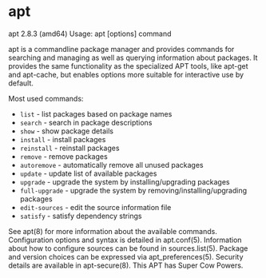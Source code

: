 # apt

apt 2.8.3 (amd64)
Usage: apt [options] command

apt is a commandline package manager and provides commands for
searching and managing as well as querying information about packages.
It provides the same functionality as the specialized APT tools,
like apt-get and apt-cache, but enables options more suitable for
interactive use by default.

Most used commands:

-  `list` - list packages based on package names
-  `search` - search in package descriptions
-  `show` - show package details
-  `install` - install packages
-  `reinstall` - reinstall packages
-  `remove` - remove packages
-  `autoremove` - automatically remove all unused packages
-  `update` - update list of available packages
-  `upgrade` - upgrade the system by installing/upgrading packages
-  `full-upgrade` - upgrade the system by removing/installing/upgrading packages
-  `edit-sources` - edit the source information file
-  `satisfy` - satisfy dependency strings

See apt(8) for more information about the available commands.
Configuration options and syntax is detailed in apt.conf(5).
Information about how to configure sources can be found in sources.list(5).
Package and version choices can be expressed via apt_preferences(5).
Security details are available in apt-secure(8).
                                        This APT has Super Cow Powers.
